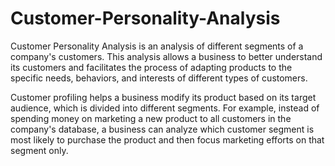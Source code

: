 # Customer-Personality-Analysis
Customer Personality Analysis is an analysis of different segments of a company's customers. This analysis allows a business to better understand its customers and facilitates the process of adapting products to the specific needs, behaviors, and interests of different types of customers.

Customer profiling helps a business modify its product based on its target audience, which is divided into different segments. For example, instead of spending money on marketing a new product to all customers in the company's database, a business can analyze which customer segment is most likely to purchase the product and then focus marketing efforts on that segment only.